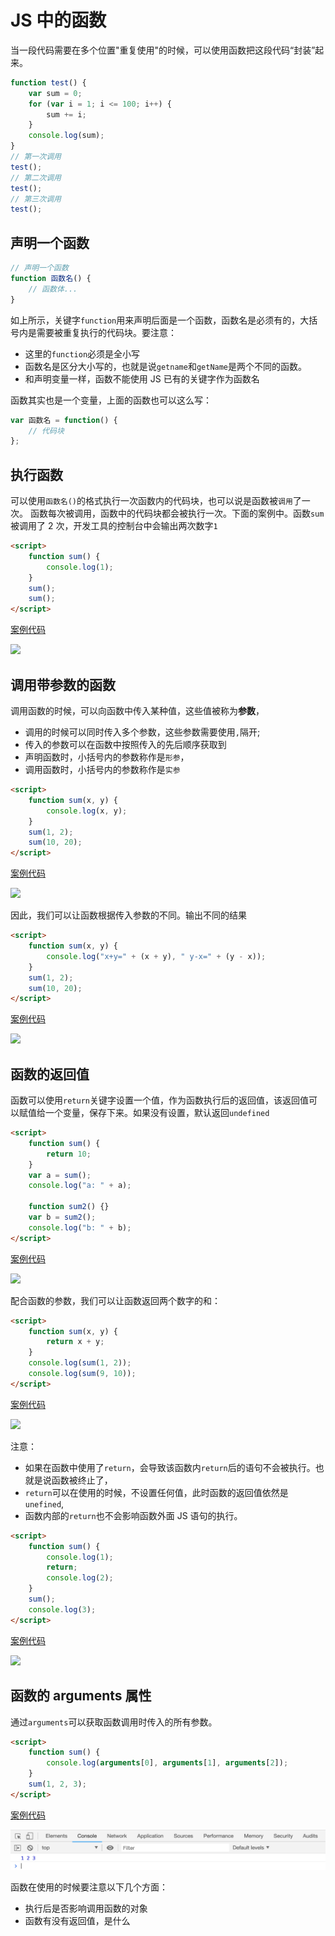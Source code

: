 # JS 中的函数

当一段代码需要在多个位置"重复使用"的时候，可以使用函数把这段代码“封装”起来。

```js
function test() {
    var sum = 0;
    for (var i = 1; i <= 100; i++) {
        sum += i;
    }
    console.log(sum);
}
// 第一次调用
test();
// 第二次调用
test();
// 第三次调用
test();
```

## 声明一个函数

```js
// 声明一个函数
function 函数名() {
    // 函数体...
}
```

如上所示，关键字`function`用来声明后面是一个函数，函数名是必须有的，大括号内是需要被重复执行的代码块。要注意：

-   这里的`function`必须是全小写
-   函数名是区分大小写的，也就是说`getname`和`getName`是两个不同的函数。
-   和声明变量一样，函数不能使用 JS 已有的关键字作为函数名

函数其实也是一个变量，上面的函数也可以这么写：

```js
var 函数名 = function() {
    // 代码块
};
```

## 执行函数

可以使用`函数名()`的格式执行一次函数内的代码块，也可以说是函数被`调用`了一次。 函数每次被调用，函数中的代码块都会被执行一次。下面的案例中。函数`sum`被调用了 2 次，开发工具的控制台中会输出两次数字`1`

```html
<script>
    function sum() {
        console.log(1);
    }
    sum();
    sum();
</script>
```

[案例代码](./demo/demo01.html)

![](./images/01.png)

## 调用带参数的函数

调用函数的时候，可以向函数中传入某种值，这些值被称为**参数**，

-   调用的时候可以同时传入多个参数，这些参数需要使用`,`隔开;
-   传入的参数可以在函数中按照传入的先后顺序获取到
-   声明函数时，小括号内的参数称作是`形参`，
-   调用函数时，小括号内的参数称作是`实参`

```html
<script>
    function sum(x, y) {
        console.log(x, y);
    }
    sum(1, 2);
    sum(10, 20);
</script>
```

[案例代码](./demo/demo02.html)

![](./images/02.png)

因此，我们可以让函数根据传入参数的不同。输出不同的结果

```html
<script>
    function sum(x, y) {
        console.log("x+y=" + (x + y), " y-x=" + (y - x));
    }
    sum(1, 2);
    sum(10, 20);
</script>
```

[案例代码](./demo/demo03.html)

![](./images/03.png)

## 函数的返回值

函数可以使用`return`关键字设置一个值，作为函数执行后的返回值，该返回值可以赋值给一个变量，保存下来。如果没有设置，默认返回`undefined`

```html
<script>
    function sum() {
        return 10;
    }
    var a = sum();
    console.log("a: " + a);

    function sum2() {}
    var b = sum2();
    console.log("b: " + b);
</script>
```

[案例代码](./demo/demo04.html)

![](./images/04.png)

配合函数的参数，我们可以让函数返回两个数字的和：

```html
<script>
    function sum(x, y) {
        return x + y;
    }
    console.log(sum(1, 2));
    console.log(sum(9, 10));
</script>
```

[案例代码](./demo/demo05.html)

![](./images/05.png)

注意：

-   如果在函数中使用了`return`，会导致该函数内`return`后的语句不会被执行。也就是说函数被终止了，
-   `return`可以在使用的时候，不设置任何值，此时函数的返回值依然是`unefined`,
-   函数内部的`return`也不会影响函数外面 JS 语句的执行。

```html
<script>
    function sum() {
        console.log(1);
        return;
        console.log(2);
    }
    sum();
    console.log(3);
</script>
```

[案例代码](./demo/demo06.html)

![](./images/06.png)

## 函数的 arguments 属性

通过`arguments`可以获取函数调用时传入的所有参数。

```html
<script>
    function sum() {
        console.log(arguments[0], arguments[1], arguments[2]);
    }
    sum(1, 2, 3);
</script>
```

[案例代码](./demo/demo07.html)

![](./images/07.png)

函数在使用的时候要注意以下几个方面：

-   执行后是否影响调用函数的对象
-   函数有没有返回值，是什么
